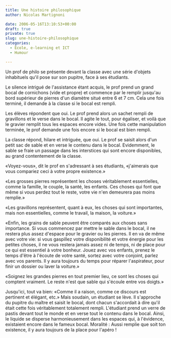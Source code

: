 ```yaml
---
title: Une histoire philosophique
author: Nicolas Martignoni

date: 2006-05-16T13:10:53+00:00
draft: true
private: true
slug: une-histoire-philosophique
categories:
  - École, e-learning et ICT
  - Humour

---
```

Un prof de philo se présente devant la classe avec une série d'objets inhabituels qu'il pose sur son pupitre, face à ses étudiants.

Le silence intrigué de l'assistance étant acquis, le prof prend un grand bocal de cornichons (vide et propre) et commence par le remplir jusqu'au bord supérieur de pierres d'un diamètre situé entre 6 et 7 cm. Cela une fois terminé, il demande à la classe si le bocal est rempli.

Les élèves répondent que oui. Le prof prend alors un sachet rempli de gravillons et le verse dans le bocal. Il agite le tout, pour égaliser, et voilà que le gravier remplit tous les espaces encore vides. Une fois cette manipulation terminée, le prof demande une fois encore si le bocal est bien rempli.

La classe répond, hilare et intriguée, que oui. Le prof se saisit alors d'un petit sac de sable et en verse le contenu dans le bocal. Evidemment, le sable se fraie un passage dans les interstices qui sont encore disponibles, au grand contentement de la classe.

«Voyez-vous», dit le prof en s'adressant à ses étudiants, «j'aimerais que vous compariez ceci à votre propre existence.»

«Les grosses pierres représentent les choses véritablement essentielles, comme la famille, le couple, la santé, les enfants. Ces choses qui font que même si vous perdez tout le reste, votre vie n'en demeurera pas moins remplie.»

«Les gravillons représentent, quant à eux, les choses qui sont importantes, mais non essentielles, comme le travail, la maison, la voiture.»

«Enfin, les grains de sable peuvent être comparés aux choses sans importance. Si vous commencez par mettre le sable dans le bocal, il ne restera plus assez d'espace pour le gravier ou les pierres. Il en va de même avec votre vie: si vous gaspillez votre disponibilité et votre énergie pour les petites choses, il ne vous restera jamais assez ni de temps, ni de place pour ce qui est essentiel à votre bonheur. Jouez avec vos enfants, prenez le temps d'être à l'écoute de votre santé, sortez avec votre conjoint, parlez avec vos parents. Il y aura toujours du temps pour réparer l'aspirateur, pour finir un dossier ou laver la voiture.»

«Soignez les grandes pierres en tout premier lieu, ce sont les choses qui comptent vraiment. Le reste n'est que sable qui s'écoule entre vos doigts.»

Jusqu'ici, tout va bien: «Comme il a raison, comme ce discours est pertinent et élégant, etc.» Mais soudain, un étudiant se lève. Il s'approche du pupitre du maître et saisit le bocal, dont chacun s'accordait à dire qu'il était cette fois véritablement totalement rempli. L'étudiant prend un verre de pastis devant tout le monde et en verse tout le contenu dans le bocal. Ainsi, le liquide se disperse harmonieusement dans les espaces qui, à l'évidence, existaient encore dans le fameux bocal. Moralité : Aussi remplie que soit ton existence, il y aura toujours de la place pour l'apéro !

<!--more-->
